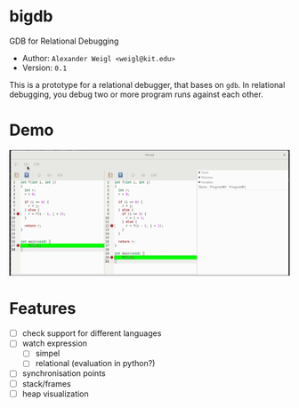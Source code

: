# bigdb

GDB for Relational Debugging

* Author: `Alexander Weigl <weigl@kit.edu>`
* Version: `0.1`


This is a prototype for a relational debugger, that bases on `gdb`.
In relational debugging, you debug two or more program runs against each other.

# Demo

![Demo](examples/first/show.gif)


# Features

* [ ] check support for different languages
* [ ] watch expression
  * [ ] simpel
  * [ ] relational (evaluation in python?)
* [ ] synchronisation points
* [ ] stack/frames
* [ ] heap visualization
